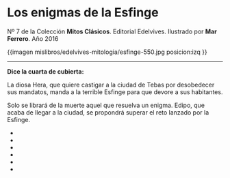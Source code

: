 # Los enigmas de la Esfinge
Nº 7 de la Colección **Mitos Clásicos**. Editorial Edelvives. Ilustrado por **Mar Ferrero**. Año 2016

{{imagen mislibros/edelvives-mitologia/esfinge-550.jpg posicion:izq }}



---

**Dice la cuarta de cubierta:**



La diosa Hera, que quiere castigar a la ciudad de Tebas por desobedecer sus mandatos, manda a la terrible Esfinge para que devore a sus habitantes.

Solo se librará de la muerte aquel que resuelva un enigma. Edipo, que acaba de llegar a la ciudad, se propondrá superar el reto lanzado por la Esfinge. 

*

*

*

*

*

*


